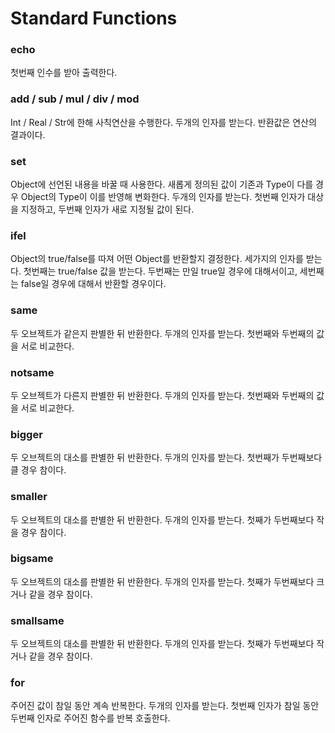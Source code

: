 # Standard Functions

### echo
첫번째 인수를 받아 출력한다.

### add / sub / mul / div / mod
Int / Real / Str에 한해 사칙연산을 수행한다. 두개의 인자를 받는다. 반환값은 연산의 결과이다.

### set
Object에 선언된 내용을 바꿀 때 사용한다. 새롭게 정의된 값이 기존과 Type이 다를 경우 Object의 Type이 이를 반영해 변화한다. 두개의 인자를 받는다. 첫번째 인자가 대상을 지정하고, 두번째 인자가 새로 지정될 값이 된다.

### ifel
Object의 true/false를 따져 어떤 Object를 반환할지 결정한다. 세가지의 인자를 받는다. 첫번째는 true/false 값을 받는다. 두번째는 만일 true일 경우에 대해서이고, 세번째는 false일 경우에 대해서 반환할 경우이다. 

### same
두 오브젝트가 같은지 판별한 뒤 반환한다. 두개의 인자를 받는다. 첫번째와 두번째의 값을 서로 비교한다.

### notsame
두 오브젝트가 다른지 판별한 뒤 반환한다. 두개의 인자를 받는다. 첫번째와 두번째의 값을 서로 비교한다.

### bigger 
두 오브젝트의 대소를 판별한 뒤 반환한다. 두개의 인자를 받는다. 첫번째가 두번째보다 클 경우 참이다.

### smaller
두 오브젝트의 대소를 판별한 뒤 반환한다. 두개의 인자를 받는다. 첫째가 두번째보다 작을 경우 참이다.

### bigsame
두 오브젝트의 대소를 판별한 뒤 반환한다. 두개의 인자를 받는다. 첫째가 두번째보다 크거나 같을 경우 참이다.

### smallsame
두 오브젝트의 대소를 판별한 뒤 반환한다. 두개의 인자를 받는다. 첫째가 두번째보다 작거나 같을 경우 참이다.

### for
주어진 값이 참일 동안 계속 반복한다. 두개의 인자를 받는다. 첫번째 인자가 참일 동안 두번째 인자로 주어진 함수를 반복 호출한다.